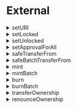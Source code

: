 
External
========
  
<details>
  
<summary>setURI</summary>

  
  
**Implicit args**

```rust
syscall_ptr(felt*): 
pedersen_ptr(HashBuiltin*): 
bitwise_ptr(BitwiseBuiltin*): 
range_check_ptr: 
```  
  
**Explicit args**

```rust
uri_len(felt): 
uri(felt*): 
```  
  
**Returns**

```rust

```  
</details>
  
<details>
  
<summary>setLocked</summary>

  
  
**Implicit args**

```rust
syscall_ptr(felt*): 
pedersen_ptr(HashBuiltin*): 
range_check_ptr: 
```  
  
**Explicit args**

```rust
id(Uint256): 
```  
  
**Returns**

```rust

```  
</details>
  
<details>
  
<summary>setUnlocked</summary>

  
  
**Implicit args**

```rust
syscall_ptr(felt*): 
pedersen_ptr(HashBuiltin*): 
range_check_ptr: 
```  
  
**Explicit args**

```rust
id(Uint256): 
```  
  
**Returns**

```rust

```  
</details>
  
<details>
  
<summary>setApprovalForAll</summary>

  
  
**Implicit args**

```rust
syscall_ptr(felt*): 
pedersen_ptr(HashBuiltin*): 
range_check_ptr: 
```  
  
**Explicit args**

```rust
operator(felt): 
approved(felt): 
```  
  
**Returns**

```rust

```  
</details>
  
<details>
  
<summary>safeTransferFrom</summary>

  
  
**Implicit args**

```rust
syscall_ptr(felt*): 
pedersen_ptr(HashBuiltin*): 
range_check_ptr: 
```  
  
**Explicit args**

```rust
from_(felt): 
to(felt): 
id(Uint256): 
amount(Uint256): 
data_len(felt): 
data(felt*): 
```  
  
**Returns**

```rust

```  
</details>
  
<details>
  
<summary>safeBatchTransferFrom</summary>

  
  
**Implicit args**

```rust
syscall_ptr(felt*): 
pedersen_ptr(HashBuiltin*): 
range_check_ptr: 
```  
  
**Explicit args**

```rust
from_(felt): 
to(felt): 
ids_len(felt): 
ids(Uint256*): 
amounts_len(felt): 
amounts(Uint256*): 
data_len(felt): 
data(felt*): 
: 
```  
  
**Returns**

```rust

```  
</details>
  
<details>
  
<summary>mint</summary>

  
  
**Implicit args**

```rust
syscall_ptr(felt*): 
pedersen_ptr(HashBuiltin*): 
range_check_ptr: 
```  
  
**Explicit args**

```rust
to(felt): 
id(Uint256): 
amount(Uint256): 
data_len(felt): 
data(felt*): 
```  
  
**Returns**

```rust

```  
</details>
  
<details>
  
<summary>mintBatch</summary>

  
  
**Implicit args**

```rust
syscall_ptr(felt*): 
pedersen_ptr(HashBuiltin*): 
range_check_ptr: 
```  
  
**Explicit args**

```rust
to(felt): 
ids_len(felt): 
ids(Uint256*): 
amounts_len(felt): 
amounts(Uint256*): 
data_len(felt): 
data(felt*): 
: 
```  
  
**Returns**

```rust

```  
</details>
  
<details>
  
<summary>burn</summary>

  
  
**Implicit args**

```rust
syscall_ptr(felt*): 
pedersen_ptr(HashBuiltin*): 
range_check_ptr: 
```  
  
**Explicit args**

```rust
from_(felt): 
id(Uint256): 
amount(Uint256): 
```  
  
**Returns**

```rust

```  
</details>
  
<details>
  
<summary>burnBatch</summary>

  
  
**Implicit args**

```rust
syscall_ptr(felt*): 
pedersen_ptr(HashBuiltin*): 
range_check_ptr: 
```  
  
**Explicit args**

```rust
from_(felt): 
ids_len(felt): 
ids(Uint256*): 
amounts_len(felt): 
amounts(Uint256*): 
```  
  
**Returns**

```rust

```  
</details>
  
<details>
  
<summary>transferOwnership</summary>

  
  
**Implicit args**

```rust
syscall_ptr(felt*): 
pedersen_ptr(HashBuiltin*): 
range_check_ptr: 
```  
  
**Explicit args**

```rust
newOwner(felt): 
```  
  
**Returns**

```rust

```  
</details>
  
<details>
  
<summary>renounceOwnership</summary>

  
  
**Implicit args**

```rust
syscall_ptr(felt*): 
pedersen_ptr(HashBuiltin*): 
range_check_ptr: 
```  
  
**Explicit args**

```rust

```  
  
**Returns**

```rust

```  
</details>
